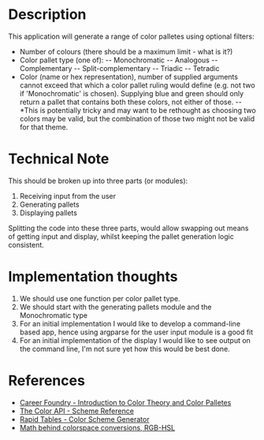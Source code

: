 # Description

This application will generate a range of color palletes using optional filters:

- Number of colours (there should be a maximum limit - what is it?)
- Color pallet type (one of):
  -- Monochromatic
  -- Analogous
  -- Complementary
  -- Split-complementary
  -- Triadic
  -- Tetradic
- Color (name or hex representation), number of supplied arguments cannot exceed that which a color pallet ruling would define (e.g. not two if 'Monochromatic' is chosen). Supplying blue and green should only return a pallet that contains both these colors, not either of those.
  -- \*This is potentially tricky and may want to be rethought as choosing two colors may be valid, but the combination of those two might not be valid for that theme.

# Technical Note

This should be broken up into three parts (or modules):

1. Receiving input from the user
2. Generating pallets
3. Displaying pallets

Splitting the code into these three parts, would allow swapping out means of getting input and display, whilst keeping the pallet generation logic consistent.

# Implementation thoughts

1. We should use one function per color pallet type.
2. We should start with the generating pallets module and the Monochromatic type
3. For an initial implementation I would like to develop a command-line based app, hence using argparse for the user input module is a good fit
4. For an initial implementation of the display I would like to see output on the command line, I'm not sure yet how this would be best done.

# References

- [Career Foundry - Introduction to Color Theory and Color Palletes](https://careerfoundry.com/en/blog/ui-design/introduction-to-color-theory-and-color-palettes/#:~:text=Color%20theory%20is%20a%20framework,aesthetic%20and%20a%20psychological%20level.)
- [The Color API - Scheme Reference](https://www.thecolorapi.com/docs#schemes-generate-scheme-get)
- [Rapid Tables - Color Scheme Generator](https://www.rapidtables.com/web/color/color-scheme.html)
- [Math behind colorspace conversions, RGB-HSL](https://www.niwa.nu/2013/05/math-behind-colorspace-conversions-rgb-hsl/)
